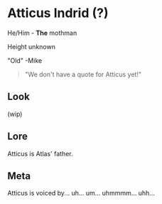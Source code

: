 # Atticus Indrid (?)
He/Him - **The** mothman

Height unknown

"Old" -Mike

> "We don't have a quote for Atticus yet!"

## Look
(wip)

## Lore
Atticus is Atlas' father.

## Meta
Atticus is voiced by... uh... um... uhmmmm... uhh...
